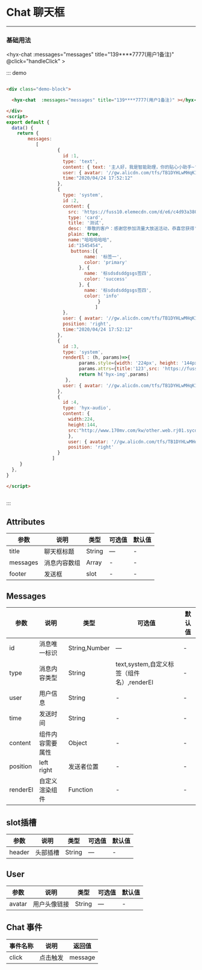 # Chat 聊天框
----
### 基础用法
<div class="demo-block">

  <hyx-chat  :messages="messages" title="139****7777(用户1备注)" @click="handleClick" ></hyx-chat>

</div>
<script>
export default {
  data() {
    return {
        messages:
           [
                   {
                     id :1,
                     type: 'text',
                     content: { text: '主人好，我是智能助理，你的贴心小助手~' },
                     user: { avatar: '//gw.alicdn.com/tfs/TB1DYHLwMHqK1RjSZFEXXcGMXXa-56-62.svg' },
                     time:"2020/04/24 17:52:12"
                   },
                   {
                     type: 'system',
                     id :2,
                     content: {
                       src: 'https://fuss10.elemecdn.com/d/e6/c4d93a3805b3ce3f323f7974e6f78jpeg.jpeg',
                       type: 'card',
                       title: '测试',
                       desc: '尊敬的客户：感谢您参加流量大放送活动，恭喜您获得' ,
                       plain: true,
                       name:"哈哈哈哈哈",
                       id:"1545454",
                       buttons:[{
                             name: '标签一',
                             color: 'primary'
                           }, {
                             name: '标sdsdsddgsgs签四',
                             color: 'success'
                           }, {
                             name: '标sdsdsddgsgs签四',
                             color: 'info'
                           }
                                  ]
                     },
                     user: { avatar: '//gw.alicdn.com/tfs/TB1DYHLwMHqK1RjSZFEXXcGMXXa-56-62.svg' },
                     position: 'right',
                     time:"2020/04/24 17:52:12"
                   },
                   {
                     id :3,
                     type: 'system',
                     renderEl : (h, params)=>{
                           params.style={width: '224px', height: '144px' }
                           params.attrs={title:'123',src: 'https://fuss10.elemecdn.com/e/5d/4a731a90594a4af544c0c25941171jpeg.jpeg',}
                           return h('hyx-img',params)
                      },
                     user: { avatar: '//gw.alicdn.com/tfs/TB1DYHLwMHqK1RjSZFEXXcGMXXa-56-62.svg' }
                   },
                   {
                     id :4,
                     type: 'hyx-audio',
                     content: {
                       width:224,
                       height:144,
                       src:"http://www.170mv.com/kw/other.web.rj01.sycdn.kuwo.cn/resource/n3/2/63/3890495760.mp3"
                       },
                       user: { avatar: '//gw.alicdn.com/tfs/TB1DYHLwMHqK1RjSZFEXXcGMXXa-56-62.svg' },
                       position: 'right'
                   }
                 ]
     }
  },
  methods: {
   handleClick (item) {
     console.log(item)
   }
   }
}

</script>






::: demo
```html

<div class="demo-block">

  <hyx-chat  :messages="messages" title="139****7777(用户1备注)" ></hyx-chat>

</div>
<script>
export default {
  data() {
    return {
        messages:
           [
                   {
                     id :1,
                     type: 'text',
                     content: { text: '主人好，我是智能助理，你的贴心小助手~' },
                     user: { avatar: '//gw.alicdn.com/tfs/TB1DYHLwMHqK1RjSZFEXXcGMXXa-56-62.svg' },
                     time:"2020/04/24 17:52:12"
                   },
                   {
                     type: 'system',
                     id :2,
                     content: {
                       src: 'https://fuss10.elemecdn.com/d/e6/c4d93a3805b3ce3f323f7974e6f78jpeg.jpeg',
                       type: 'card',
                       title: '测试',
                       desc: '尊敬的客户：感谢您参加流量大放送活动，恭喜您获得' ,
                       plain: true,
                       name:"哈哈哈哈哈",
                       id:"1545454",
                        buttons:[{
                             name: '标签一',
                             color: 'primary'
                           }, {
                             name: '标sdsdsddgsgs签四',
                             color: 'success'
                           }, {
                             name: '标sdsdsddgsgs签四',
                             color: 'info'
                                  }
                                 ]
                     },
                     user: { avatar: '//gw.alicdn.com/tfs/TB1DYHLwMHqK1RjSZFEXXcGMXXa-56-62.svg' },
                     position: 'right',
                     time:"2020/04/24 17:52:12"
                   },
                   {
                     id :3,
                     type: 'system',
                     renderEl : (h, params)=>{
                           params.style={width: '224px', height: '144px' }
                           params.attrs={title:'123',src: 'https://fuss10.elemecdn.com/e/5d/4a731a90594a4af544c0c25941171jpeg.jpeg',}
                           return h('hyx-img',params)
                      },
                     user: { avatar: '//gw.alicdn.com/tfs/TB1DYHLwMHqK1RjSZFEXXcGMXXa-56-62.svg' }
                   },
                   {
                     id :4,
                     type: 'hyx-audio',
                     content: {
                       width:224,
                       height:144,
                       src:"http://www.170mv.com/kw/other.web.rj01.sycdn.kuwo.cn/resource/n3/2/63/3890495760.mp3"
                       },
                       user: { avatar: '//gw.alicdn.com/tfs/TB1DYHLwMHqK1RjSZFEXXcGMXXa-56-62.svg' },
                       position: 'right'
                   }
                 ]
     }
  },
}

</script>



```
:::

## Attributes

| 参数      | 说明          | 类型      | 可选值                           | 默认值  |
|---------- |-------------- |---------- |--------------------------------  |-------- |
| title	 | 聊天框标题	 | String	 | — | - |
| messages | 消息内容数组	 | Array |  - | - |
| footer | 发送框	 | slot |  - | - |


## Messages
| 参数      | 说明          | 类型      | 可选值                           | 默认值  |
|---------- |-------------- |---------- |--------------------------------  |-------- |
| id	 | 消息唯一标识	 | String,Number	 | — | - |
| type | 消息内容类型	 | String | text,system,自定义标签（组件名）,renderEl| - |
| user | 用户信息	 | String |-| - |
| time | 发送时间	 | String  | -| - |
| content | 组件内容需要属性	 | Object  | -| - |
| position | left right	 | 发送者位置  | -| - |
| renderEl | 自定义渲染组件	 | Function  | -| - |

## slot插槽
| 参数      | 说明          | 类型      | 可选值                           | 默认值  |
|---------- |-------------- |---------- |--------------------------------  |-------- |
| header	 | 头部插槽	 | String	 | — | - |

## User

| 参数      | 说明          | 类型      | 可选值                           | 默认值  |
|---------- |-------------- |---------- |--------------------------------  |-------- |
| avatar	 | 用户头像链接	 | String	 | — | - |

## Chat 事件
| 事件名称      | 说明          | 返回值  |
|---------- |-------------- |---------- |
| click | 点击触发 | message |
